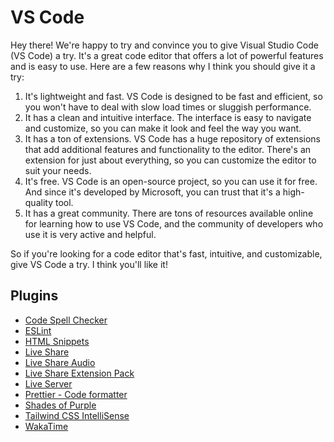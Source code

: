 # VS Code

Hey there! We're happy to try and convince you to give Visual Studio Code (VS Code) a try. It's a great code editor that offers a lot of powerful features and is easy to use. Here are a few reasons why I think you should give it a try:

1. It's lightweight and fast. VS Code is designed to be fast and efficient, so you won't have to deal with slow load times or sluggish performance.
2. It has a clean and intuitive interface. The interface is easy to navigate and customize, so you can make it look and feel the way you want.
3. It has a ton of extensions. VS Code has a huge repository of extensions that add additional features and functionality to the editor. There's an extension for just about everything, so you can customize the editor to suit your needs.
4. It's free. VS Code is an open-source project, so you can use it for free. And since it's developed by Microsoft, you can trust that it's a high-quality tool.
5. It has a great community. There are tons of resources available online for learning how to use VS Code, and the community of developers who use it is very active and helpful.

So if you're looking for a code editor that's fast, intuitive, and customizable, give VS Code a try. I think you'll like it!

## Plugins

-   [Code Spell Checker](https://marketplace.visualstudio.com/items?itemName=streetsidesoftware.code-spell-checker)
-   [ESLint](https://marketplace.visualstudio.com/items?itemName=dbaeumer.vscode-eslint)
-   [HTML Snippets](https://marketplace.visualstudio.com/items?itemName=geyao.html-snippets)
-   [Live Share](https://marketplace.visualstudio.com/items?itemName=MS-vsliveshare.vsliveshare)
-   [Live Share Audio](https://marketplace.visualstudio.com/items?itemName=MS-vsliveshare.vsliveshare-audio)
-   [Live Share Extension Pack](https://marketplace.visualstudio.com/items?itemName=MS-vsliveshare.vsliveshare-pack)
-   [Live Server](https://marketplace.visualstudio.com/items?itemName=ritwickdey.LiveServer)
-   [Prettier - Code formatter](https://marketplace.visualstudio.com/items?itemName=esbenp.prettier-vscode)
-   [Shades of Purple](https://marketplace.visualstudio.com/items?itemName=ahmadawais.shades-of-purple)
-   [Tailwind CSS IntelliSense](https://marketplace.visualstudio.com/items?itemName=bradlc.vscode-tailwindcss)
-   [WakaTime](https://marketplace.visualstudio.com/items?itemName=WakaTime.vscode-wakatime)
